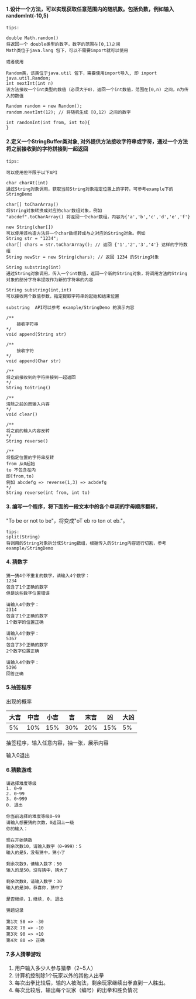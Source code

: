 #### 1.设计一个方法，可以实现获取任意范围内的随机数。包括负数，例如输入randomInt(-10,5)

```
tips:  

double Math.random()
将返回一个 double类型的数字，数字的范围在[0,1)之间
Math类位于java.lang 包下，可以不需要import就可以使用

或者使用

Random类，该类位于java.util 包下，需要使用import导入, 即 import java.util.Random;
int nextInt(int n)
该方法接收一个int类型的数值（必须大于0），返回一个int数值，范围在[0,n) 之间，n为传入的数值

Random random = new Random();
random.nextInt(12); // 将随机生成 [0,12) 之间的数字
```
```
int randomInt(int from, int to){
}
```
#### 2.定义一个StringBuffer类对象, 对外提供方法接收字符串或字符，通过一个方法将之前接收到的字符拼接到一起返回
 
```
tips:  

可以使用但不限于以下API

char charAt(int)
通过String对象调用，获取当前String对象指定位置上的字符。可参考example下的StringDemo

char[] toCharArray()
将String对象转换成对应的char数组对象，例如
"abcdef".toCharArray() 将返回一个char数组，内容为{'a','b','c','d','e','f'}

new String(char[])
可以使用该构造方法将一个char数组转成与之对应的String对象。例如
String str = "1234";
char[] chars = str.toCharArray(); // 返回 {'1','2','3','4'} 这样的字符数组
String newStr = new String(chars); // 返回 1234 的String对象

String substring(int)
通过String对象调用，传入一个int数值，返回一个新的String对象，将调用方法的String对象的部分字符串提取作为新的字符串的内容

String substring(int,int)
可以接收两个数值参数，指定提取字符串的起始和结束位置

substring  API可以参考 example/StringDemo 的演示内容

```
```
/**
    接收字符串
*/
void append(String str)
```

```
/**
    接收字符
*/
void append(Char str)
```

```
/**
将之前接收到的字符拼接到一起返回
*/
String toString()
```

```
/**
清除之前的而输入内容
*/
void clear()
```

```
/**
将之前的输入内容反转
*/
String reverse()
```

```
/**
将指定位置的字符串反转
from 从0起始
to 不包含在内
即[from,to)
例如 abcdefg => reverse(1,3) => acbdefg
*/
String reverse(int from, int to)
```

#### 3. 编写一个程序，将下面的一段文本中的各个单词的字母顺序翻转，
"To be or not to be"，将变成"oT eb ro ton ot eb."。

```
tips:
split(String)
将调用的String对象拆分成String数组，根据传入的String内容进行切割，参考example/StringDemo
```


#### 4. 猜数字
```
猜一猜4个不重复的数字，请输入4个数字：  
1234
包含了1个正确的数字  
但是这些数字位置错误

请输入4个数字：
2314  
包含了1个正确的数字  
1个数字的位置正确 

请输入4个数字：
5367
包含了3个正确的数字
2个数字位置正确

请输入4个数字：
5396
回答正确
```


#### 5.抽签程序

出现的概率

|大吉 | 中吉 | 小吉 | 吉 | 末吉 | 凶  | 大凶 |
| ----|----|----|----|----|----|---- |
| 5% | 10% | 15% | 30% | 20% | 15% | 5%|

抽签程序，输入任意内容，抽一张，展示内容

输入0退出

#### 6.猜数游戏

```
请选择难度等级
1. 0~9
2. 0~99
3. 0~999
0. 退出

你当前选择的难度等级0~99
请输入想要猜的次数，0返回上一级
你的输入：

现在开始猜数
剩余次数10，请输入数字（0~999）：5
输入的是5，没有猜中，猜小了

剩余次数9，请输入数字：50
输入的是50，没有猜中，猜大了

剩余次数8，请输入数字：30
输入的是30，恭喜你，猜中了

是否继续，1.继续, 0. 退出

猜题记录

第1次 50 => -30
第2次 70 => -10
第3次 90 => +10
第4次 80 => 正确
```

#### 7.多人猜拳游戏
1. 用户输入多少人参与猜拳（2~5人）
2. 计算机控制除1个玩家以外的其他人出拳
3. 每次出拳比较后，输的人被淘汰，剩余玩家继续出拳直到一人胜出。
4. 每次比较后，输出每个玩家（编号）的出拳和胜负情况


